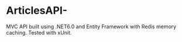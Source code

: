 # ArticlesAPI-
MVC API built using .NET6.0 and Entity Framework with Redis memory caching. Tested with xUnit.
